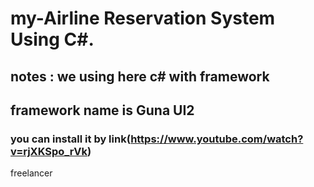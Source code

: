 # my-Airline Reservation System Using C#.
## notes : we using here c# with framework  
## framework  name is  Guna UI2
### you can install it by link(https://www.youtube.com/watch?v=rjXKSpo_rVk)
freelancer

